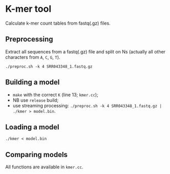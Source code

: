 # K-mer tool

Calculate k-mer count tables from fastq(.gz) files.

## Preprocessing

Extract all sequences from a fastq(.gz) file and split on Ns (actually
all other characters from `A`, `C`, `G`, `T`).

```
./preproc.sh -k 4 SRR043348_1.fastq.gz
```

## Building a model

- `make` with the correct `K` (line 13; `kmer.cc`);
- NB use `release` build;
- use streaming processing: `./preproc.sh -k 4 SRR043348_1.fastq.gz | ./kmer > model.bin`.

## Loading a model

```
./kmer < model.bin
```

## Comparing models

All functions are available in `kmer.cc`.

